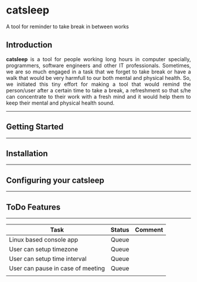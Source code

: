 # catsleep
A tool for reminder to take break in between works

## Introduction

<div style="text-align: justify;">
  
__catsleep__ is a tool for people working long hours in computer specially, programmers, software engineers and other IT professionals. Sometimes, we are so much engaged in a task that we forget to take break or have a walk that would be very harmfull to our both mental and physical health. So, we initiated this tiny effort for making a tool that would remind the person/user after a certain time to take a break, a refreshment so that s/he can concentrate to their work with a fresh mind and it would help them to keep their mental and physical health sound.

</div>

--------------------------------------------------

## Getting Started

--------------------------------------------------

## Installation

--------------------------------------------------

## Configuring your catsleep

--------------------------------------------------

## ToDo Features
--------------------------------------------------

|   Task   |      Status   |  Comment |
|----------|:-------------:|------:|
| Linux based console app | Queue  | |
| User can setup timezone | Queue  | |
| User can setup time interval | Queue  | |
| User can pause in case of meeting | Queue  | |
|  |   | |
